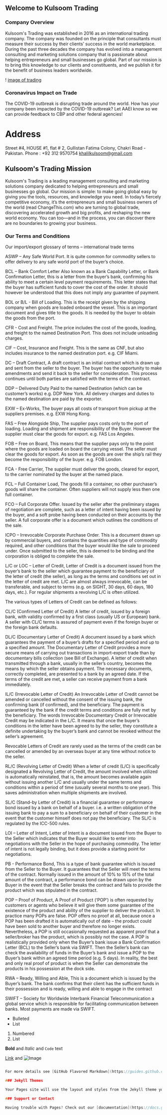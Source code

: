 ## Welcome to Kulsoom Trading 

### Company Overview

Kulsoom's Trading was established in 2016 as an international trading company. The company was founded on the principle that consultants must measure their success by their clients’ success in the world marketplace. During the past three decades the company has evolved into a management consulting and marketing solutions company that is passionate about helping entrepreneurs and small businesses go global. Part of our mission is to bring this knowledge to our clients and constituents, and we publish it for the benefit of business leaders worldwide.

! [image of trading](https://i.pinimg.com/originals/40/12/17/4012171c8959c261bc4be14a2605007d.jpg) 



### Coronavirus Impact on Trade
The COVID-19 outbreak is disrupting trade around the world. How has your company been impacted by the COVID-19 outbreak? Let AAEI know so we can provide feedback to CBP and other federal agencies! 


# Address 
Street #4, HOUSE #1, flat # 2, Gullistan Fatima Colony, Chakri Road - Pakistan.
Phone : +92 312 9570754
khalilkulsoom@gmail.com


## Kulsoom's Trading Mission

Kulsoom's Trading is a leading management consulting and marketing solutions company dedicated to helping entrepreneurs and small businesses go global. Our mission is simple: to make going global easy by giving you the tools, resources, and knowledge you need.
In today’s fiercely competitive economy, it’s the entrepreneurs and small business owners of the world (read ChangeThis.com) who are turning to global trade, discovering accelerated growth and big profits, and reshaping the new world economy. You can too—and in the process, you can discover there are no boundaries to growing your business.


### Our Terms and Conditions 

Our import/export glossary of terms –  international trade terms

ASWP – Any Safe World Port. It is quite common for commodity sellers to offer delivery to any safe world port of the buyer’s choice.

BCL – Bank Comfort Letter Also known as a Bank Capability Letter, or Bank Confirmation Letter, this is a letter from the buyer’s bank, confirming his ability to meet a certain level payment requirements. This letter states that the buyer has sufficient funds to cover the cost of the order. It should however be understood that this does not imply any guarantee of payment.

BOL or B/L - Bill of Loading. This is the receipt given by the shipping company when goods are loaded onboard the vessel. This is an important document and gives title to the goods. It is needed by the buyer to obtain the goods from the port.

CFR - Cost and Freight. The price includes the cost of the goods, loading, and freight to the named Destination Port. This does not include unloading charges.

CIF – Cost, Insurance and Freight. This is the same as CNF, but also includes insurance to the named destination port. e.g. CIF Miami.

DC – Draft Contract, A draft contract is an initial contract which is drawn up and sent from the seller to the buyer. The buyer has the opportunity to make amendments and send it back to the seller for consideration. This process continues until both parties are satisfied with the terms of the contract.

DDP – Delivered Duty Paid to the named Destination (which can be customer’s works) e.g. DDP New York. All delivery charges and duties to the named destination are paid by the exporter.

EXW – Ex-Works, The buyer pays all costs of transport from pickup at the suppliers premises. e.g. EXW Hong Kong.

FAS – Free Alongside Ship, The supplier pays costs only to the port of loading. Loading and shipment are responsibility of the Buyer. However the supplier must clear the goods for export. e.g. FAS Los Angeles.

FOB – Free on Board, This means that the supplier pays only to the point where the goods are loaded on board the carrying vessel. The seller must clear the goods for export. As soon as the goods are over the ship’s rail they become the responsibility of the buyer. e.g. FOB London.

FCA - Free Carrier, The supplier must deliver the goods, cleared for export, to the carrier nominated by the buyer at the named place.

FCL – Full Container Load, The goods fill a container, no other purchaser’s goods will share the container. Often suppliers will not supply less then one full container.

FCO – Full Corporate Offer. Issued by the seller after the preliminary stages of negotiation are complete, such as a letter of intent having been issued by the buyer, and a soft probe having been conducted on their accounts by the seller. A full corporate offer is a document which outlines the conditions of the sale.

ICPO – Irrevocable Corporate Purchase Order. This is a document drawn up by commercial buyers, and contains the quantities and type of commodity required, and other conditions that the buyer would like the sale to proceed under. Once submitted to the seller, this is deemed to be binding and the corporation is obliged to complete the sale.

L/C or LOC – Letter of Credit, Letter of Credit is a document issued from the buyer’s bank to the seller which guarantee payment to the beneficiary of the letter of credit (the seller), as long as the terms and conditions set out in the letter of credit are met. L/C are almost always irrevocable, can be transferable, and subject to terms (e.g. on SIGHT, 30 days, 60 days, 180 days, etc.). For regular shipments a revolving L/C is often utilized.

The various types of Letters of Credit can be defined as follows:

CL/C (Confirmed Letter of Credit) A letter of credit, issued by a foreign bank, with validity confirmed by a first class (usually US or European) bank. A seller with CL/C terms is assured of payment even if the foreign buyer or the foreign bank defaults.

DL/C (Documentary Letter of Credit) A document issued by a bank which guarantees the payment of a buyer’s drafts for a specified period and up to a specified amount. The Documentary Letter of Credit provides a more secure means of carrying out transactions in import-export trade than by documentary bills collection (see Bill of Exchange). A letter of credit when transmitted through a bank, usually in the seller’s country, becomes the means by which the seller obtains payment. The necessary documents, correctly completed, are presented to a bank by an agreed date. If the terms of the credit are met, a seller can receive payment from a bank immediately.

IL/C (Irrevocable Letter of Credit) An Irrevocable Letter of Credit cannot be amended or cancelled without the consent of the issuing bank, the confirming bank (if confirmed), and the beneficiary. The payment is guaranteed by the bank if the credit terms and conditions are fully met by the beneficiary. The words Irrevocable Documentary Credit or Irrevocable Credit may be indicated in the L/C. It means that once the buyer’s conditions in the letter have been agreed to by the seller, they constitute a definite undertaking by the buyer’s bank and cannot be revoked without the seller’s agreement.

Revocable Letters of Credit are rarely used as the terms of the credit can be cancelled or amended by an overseas buyer at any time without notice to the seller.

RL/C (Revolving Letter of Credit) When a letter of credit (L/C) is specifically designated a Revolving Letter of Credit, the amount involved when utilized is automatically reinstated, that is, the amount becomes available again without issuing another L/C and usually under the same terms and conditions within a period of time (usually several months to one year). This saves administration when multiple shipments are involved.

SL/C (Stand-by Letter of Credit) is a financial guarantee or performance bond issued by a bank on behalf of a buyer. i.e. a written obligation of the issuing bank to pay a sum to a beneficiary on behalf of their customer in the event that the customer himself does not pay the beneficiary. The SL/C is regulated by the ICC-500 rules.

LOI – Letter of Intent, Letter of Intent is a document issued from the Buyer to the Seller which indicates that the Buyer would like to enter into negotiations with the Seller in the hope of purchasing commodity. The letter of intent is not legally binding, but it does provide a starting point for negotiations.

PB - Performance Bond, This is a type of bank guarantee which is issued from the Seller to the Buyer. It guarantees that the Seller will meet the terms of the contract. Normally issued in the amount of 10% to 15% of the total amount of the contract, a performance bond can be drawn upon by the Buyer in the event that the Seller breaks the contract and fails to provide the product which was stipulated in the contract.

POP – Proof of Product, A Proof of Product (‘POP’) is often requested by customers or agents who believe it will give them some guarantee of the existence of the product and ability of the supplier to deliver the product. In practice many POPs are false. POP offers no proof at all, because once a POP has been drafted it is automatically out of date – the product could have been sold to another buyer and therefore no longer exists. Nevertheless, a POP is still occasionally requested as apparent proof that a seller/broker has the product, which is possibly not the case.
A POP is realistically provided only when the Buyer’s bank issue a Bank Confirmation Letter (BCL) to the Seller’s bank via SWIFT. Then the Seller’s bank can check the availability of funds in the Buyer’s bank and issue a POP to the Buyer’s bank within an agreed time period (e.g. 5 days). In reality, the best and only real proof of product is when the Seller can demonstrate the products in his possession at the dock side.

RWA – Ready, Willing and Able, This is a document which is issued by the Buyer’s bank. The bank confirms that their client has the sufficient funds in their possession and is ready, willing and able to engage in the contract

SWIFT – Society for Worldwide Interbank Financial Telecommunication
a global service which is responsible for facilitating communication between banks. Most payments are made via SWIFT.

- Bulleted
- List

1. Numbered
2. List

**Bold** and _Italic_ and `Code` text

[Link](url) and ![Image](src)
```h

For more details see [GitHub Flavored Markdown](https://guides.github.com/features/mastering-markdown/).

### Jekyll Themes

Your Pages site will use the layout and styles from the Jekyll theme you have selected in your [repository settings](https://github.com/azhar0901/kulsoom/settings). The name of this theme is saved in the Jekyll `_config.yml` configuration file.

### Support or Contact

Having trouble with Pages? Check out our [documentation](https://docs.github.com/categories/github-pages-basics/) or [contact support](https://github.com/contact) and we’ll help you sort it out.
